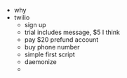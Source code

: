 - why
- twilio
    - sign up
    - trial includes message, $5 I think
    - pay $20 prefund account
    - buy phone number
    - simple first script
    - daemonize
    - 
